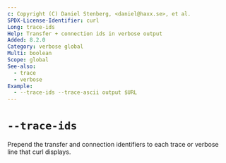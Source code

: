 ```yaml
---
c: Copyright (C) Daniel Stenberg, <daniel@haxx.se>, et al.
SPDX-License-Identifier: curl
Long: trace-ids
Help: Transfer + connection ids in verbose output
Added: 8.2.0
Category: verbose global
Multi: boolean
Scope: global
See-also:
  - trace
  - verbose
Example:
  - --trace-ids --trace-ascii output $URL
---
```


# `--trace-ids`

Prepend the transfer and connection identifiers to each trace or verbose line
that curl displays.
